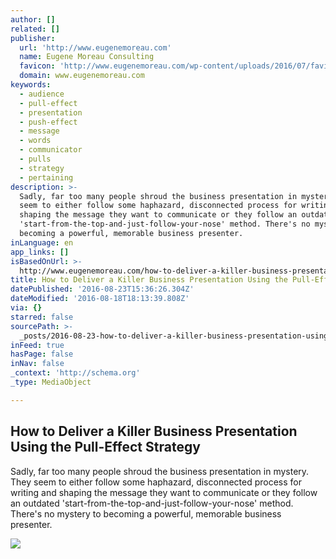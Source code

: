 ```yaml
---
author: []
related: []
publisher:
  url: 'http://www.eugenemoreau.com'
  name: Eugene Moreau Consulting
  favicon: 'http://www.eugenemoreau.com/wp-content/uploads/2016/07/favicon-1.png'
  domain: www.eugenemoreau.com
keywords:
  - audience
  - pull-effect
  - presentation
  - push-effect
  - message
  - words
  - communicator
  - pulls
  - strategy
  - pertaining
description: >-
  Sadly, far too many people shroud the business presentation in mystery. They
  seem to either follow some haphazard, disconnected process for writing and
  shaping the message they want to communicate or they follow an outdated
  'start-from-the-top-and-just-follow-your-nose' method. There's no mystery to
  becoming a powerful, memorable business presenter.
inLanguage: en
app_links: []
isBasedOnUrl: >-
  http://www.eugenemoreau.com/how-to-deliver-a-killer-business-presentation-using-the-pull-effect-strategy/
title: How to Deliver a Killer Business Presentation Using the Pull-Effect Strategy
datePublished: '2016-08-23T15:36:26.304Z'
dateModified: '2016-08-18T18:13:39.808Z'
via: {}
starred: false
sourcePath: >-
  _posts/2016-08-23-how-to-deliver-a-killer-business-presentation-using-the-pull.md
inFeed: true
hasPage: false
inNav: false
_context: 'http://schema.org'
_type: MediaObject

---
```

<article style=""><h1>How to Deliver a Killer Business Presentation Using the Pull-Effect Strategy</h1><p>Sadly, far too many people shroud the business presentation in mystery. They seem to either follow some haphazard, disconnected process for writing and shaping the message they want to communicate or they follow an outdated 'start-from-the-top-and-just-follow-your-nose' method. There's no mystery to becoming a powerful, memorable business presenter.</p><img src="http://www.eugenemoreau.com/wp-content/uploads/2015/10/3614258_m.jpg" /></article>